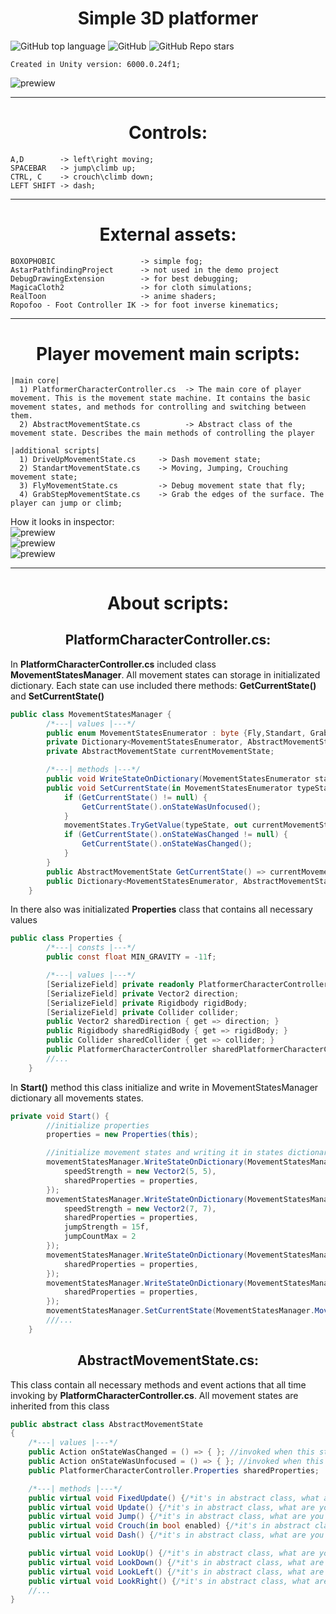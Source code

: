 <h1 align="center"> Simple 3D platformer </h1>

![GitHub top language](https://img.shields.io/github/languages/top/communicationnode/unity-simple-3d-platformer)
![GitHub](https://img.shields.io/github/license/communicationnode/unity-simple-3d-platformer)
![GitHub Repo stars](https://img.shields.io/github/stars/communicationnode/unity-simple-3d-platformer)

```Created in Unity version: 6000.0.24f1;```<br>

![prewiew](_git_readme/gif_title.gif) 

-----------------------

<h1 align="center"> Controls: </h1>

```
A,D        -> left\right moving;
SPACEBAR   -> jump\climb up;
CTRL, C    -> crouch\climb down;
LEFT SHIFT -> dash;
```
-----------------------
<h1 align="center"> External assets: </h1>

```
BOXOPHOBIC                   -> simple fog; 
AstarPathfindingProject      -> not used in the demo project
DebugDrawingExtension        -> for best debugging;
MagicaCloth2                 -> for cloth simulations;
RealToon                     -> anime shaders;
Ropofoo - Foot Controller IK -> for foot inverse kinematics;
```
-----------------------
<h1 align="center"> Player movement main scripts: </h1>

```
|main core|
  1) PlatformerCharacterController.cs  -> The main core of player movement. This is the movement state machine. It contains the basic movement states, and methods for controlling and switching between them.
  2) AbstractMovementState.cs          -> Abstract class of the movement state. Describes the main methods of controlling the player

|additional scripts|
  1) DriveUpMovementState.cs     -> Dash movement state;
  2) StandartMovementState.cs    -> Moving, Jumping, Crouching movement state;
  3) FlyMovementState.cs         -> Debug movement state that fly;
  4) GrabStepMovementState.cs    -> Grab the edges of the surface. The player can jump or climb;
```
How it looks in inspector: <br>
![prewiew](_git_readme/platformerComponent.png) <br> 
![prewiew](_git_readme/platformerFolder.png) <br>
![prewiew](_git_readme/statesFolder.png) <br>

-----------------------
<h1 align="center"> About scripts: </h1>
<h2 align="center"> PlatformCharacterController.cs: </h2>

In **PlatformCharacterController.cs** included class **MovementStatesManager**. All movement states can storage in initializated dictionary. Each state can use included there methods: **GetCurrentState()** and **SetCurrentState()**

```cs
public class MovementStatesManager {
        /*---| values |---*/
        public enum MovementStatesEnumerator : byte {Fly,Standart, GrabStep, DriveUp}     
        private Dictionary<MovementStatesEnumerator, AbstractMovementState> movementStates = new Dictionary<MovementStatesEnumerator, AbstractMovementState>();
        private AbstractMovementState currentMovementState;

        /*---| methods |---*/
        public void WriteStateOnDictionary(MovementStatesEnumerator stateType, AbstractMovementState state) => movementStates.Add(stateType, state);      
        public void SetCurrentState(in MovementStatesEnumerator typeState) {
            if (GetCurrentState() != null) {
                GetCurrentState().onStateWasUnfocused();
            }
            movementStates.TryGetValue(typeState, out currentMovementState);
            if (GetCurrentState().onStateWasChanged != null) {
                GetCurrentState().onStateWasChanged();
            }
        }
        public AbstractMovementState GetCurrentState() => currentMovementState;
        public Dictionary<MovementStatesEnumerator, AbstractMovementState> GetStates() => movementStates;
    }
```

In there also was initializated **Properties** class that contains all necessary values

```cs
public class Properties {
        /*---| consts |---*/
        public const float MIN_GRAVITY = -11f;

        /*---| values |---*/
        [SerializeField] private readonly PlatformerCharacterController platformerCharacterController;
        [SerializeField] private Vector2 direction;
        [SerializeField] private Rigidbody rigidBody;
        [SerializeField] private Collider collider;
        public Vector2 sharedDirection { get => direction; }
        public Rigidbody sharedRigidBody { get => rigidBody; }
        public Collider sharedCollider { get => collider; }
        public PlatformerCharacterController sharedPlatformerCharacterController { get => platformerCharacterController; }
        //...
    }
```
In **Start()** method this class initialize and write in MovementStatesManager dictionary all movements states.

```cs
private void Start() {
        //initialize properties
        properties = new Properties(this);

        //initialize movement states and writing it in states dictionary
        movementStatesManager.WriteStateOnDictionary(MovementStatesManager.MovementStatesEnumerator.Fly, new FlyMovementState() {
            speedStrength = new Vector2(5, 5),
            sharedProperties = properties,
        });
        movementStatesManager.WriteStateOnDictionary(MovementStatesManager.MovementStatesEnumerator.Standart, new StandartMovementState() {
            speedStrength = new Vector2(7, 7),
            sharedProperties = properties,
            jumpStrength = 15f,
            jumpCountMax = 2
        });
        movementStatesManager.WriteStateOnDictionary(MovementStatesManager.MovementStatesEnumerator.GrabStep, new GrabStepMovementState() {
            sharedProperties = properties,
        });
        movementStatesManager.WriteStateOnDictionary(MovementStatesManager.MovementStatesEnumerator.DriveUp, new DriveUpMovementState() {
            sharedProperties = properties,
        });
        movementStatesManager.SetCurrentState(MovementStatesManager.MovementStatesEnumerator.Standart);
        ///...
    }
```

<h2 align="center"> AbstractMovementState.cs: </h2>

This class contain all necessary methods and event actions that all time invoking by **PlatformCharacterController.cs**. All movement states are inherited from this class

```cs
public abstract class AbstractMovementState
{
    /*---| values |---*/
    public Action onStateWasChanged = () => { }; //invoked when this state became is current
    public Action onStateWasUnfocused = () => { }; //invoked when this state is losing current focus
    public PlatformerCharacterController.Properties sharedProperties;

    /*---| methods |---*/
    public virtual void FixedUpdate() {/*it's in abstract class, what are you expected see here, dumbass????*/}
    public virtual void Update() {/*it's in abstract class, what are you expected see here, dumbass????*/}
    public virtual void Jump() {/*it's in abstract class, what are you expected see here, dumbass????*/}
    public virtual void Crouch(in bool enabled) {/*it's in abstract class, what are you expected see here, dumbass????*/}
    public virtual void Dash() {/*it's in abstract class, what are you expected see here, dumbass????*/}

    public virtual void LookUp() {/*it's in abstract class, what are you expected see here, dumbass????*/ }
    public virtual void LookDown() {/*it's in abstract class, what are you expected see here, dumbass????*/ }
    public virtual void LookLeft() {/*it's in abstract class, what are you expected see here, dumbass????*/ }
    public virtual void LookRight() {/*it's in abstract class, what are you expected see here, dumbass????*/ }
    //...
}
```
